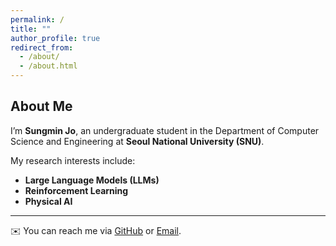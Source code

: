 ```yaml
---
permalink: /
title: ""
author_profile: true
redirect_from: 
  - /about/
  - /about.html
---
```


## About Me  

I’m **Sungmin Jo**, an undergraduate student in the Department of Computer Science and Engineering at **Seoul National University (SNU)**.  

My research interests include:  
- **Large Language Models (LLMs)**  
- **Reinforcement Learning**  
- **Physical AI**  

---



✉️ You can reach me via [GitHub](https://github.com/jsm0424) or [Email](mailto:jsm0424@snu.ac.kr).